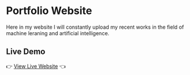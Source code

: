 # Portfolio Website

Here in my website I will constantly upload my recent works in the field of machine leraning and artificial intelligence.

## Live Demo

👉 [View Live Website](https://your-portfolio-link.com) 👈


